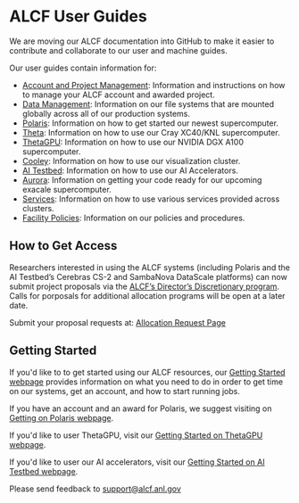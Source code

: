 # ALCF User Guides
We are moving our ALCF documentation into GitHub to make it easier to contribute and collaborate to our user and machine guides.

Our user guides contain information for: 

- [Account and Project Management](https://www.alcf.anl.gov/support-center/account-and-project-management): Information and instructions on how to manage your ALCF account and awarded project.  
- [Data Management](https://www.alcf.anl.gov/support/user-guides/data-management/filesystem-and-storage/data-storage/index.html): Information on our file systems that are mounted globally across all of our production systems.
- [Polaris](https://www.alcf.anl.gov/support/user-guides/polaris/getting-started/index.html): Information on how to get started our newest supercomputer.
- [Theta](https://www.alcf.anl.gov/support/user-guides/theta/hardware-overview/machine-overview/index.html): Information on how to use our Cray XC40/KNL supercomputer.
- [ThetaGPU](https://www.alcf.anl.gov/support/user-guides/theta-gpu/hardware-overview/theta-gpu-machine-overview/index.html): Information on how to use our NVIDIA DGX A100 supercomputer.
- [Cooley](https://www.alcf.anl.gov/support/user-guides/cooley/cooley-overview/index.html): Information on how to use our visualization cluster.
- [AI Testbed](https://www.alcf.anl.gov/support-center/ai-testbed): Information on how to use our AI Accelerators.
- [Aurora](https://www.alcf.anl.gov/support-center/aurora): Information on getting your code ready for our upcoming exacale supercomputer.
- [Services](services/index.html): Information on how to use various services provided across clusters.
- [Facility Policies](https://www.alcf.anl.gov/support-center/facility-policies): Information on our policies and procedures.

## How to Get Access
Researchers interested in using the ALCF systems (including Polaris and the AI Testbed’s Cerebras CS-2 and SambaNova DataScale platforms) can now submit project proposals via the [ALCF’s Director’s Discretionary program](https://www.alcf.anl.gov/science/directors-discretionary-allocation-program). Calls for porposals for additional allocation programs will be open at a later date.

Submit your proposal requests at: [Allocation Request Page](https://www.alcf.anl.gov/science/directors-discretionary-allocation-program)

## Getting Started
If you'd like to to get started using our ALCF resources, our [Getting Started webpage](https://www.alcf.anl.gov/support-center/get-started) provides information on what you need to do in order to get time on our systems, get an account, and how to start running jobs.

If you have an account and an award for Polaris, we suggest visiting on [Getting on Polaris webpage](https://www.alcf.anl.gov/support/user-guides/polaris/getting-started/index.html).

If you'd like to user ThetaGPU, visit our [Getting Started on ThetaGPU webpage](https://www.alcf.anl.gov/support/user-guides/theta-gpu/getting-started.md).

If you'd like to user our AI accelerators, visit our [Getting Started on AI Testbed webpage](https://argonne-lcf.github.io/ai-testbed-userdocs/#getting-started).

Please send feedback to [support@alcf.anl.gov](mailto:support@alcf.anl.gov)
